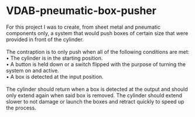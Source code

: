 # VDAB-pneumatic-box-pusher
For this project I was to create, from sheet metal and pneumatic components only, a system that would
push boxes of certain size that were provided in front of the cylinder. <br>
<br>
The contraption is to only push when all of the following conditions are met: <br>
• The cylinder is in the starting position.<br>
• A button is held down or a switch flipped with the purpose of turning the system on and active.<br>
• A box is detected at the input position.<br>
<br>
The cylinder should return when a box is detected at the output and should only extend again when said
box is removed. The cylinder should extend slower to not damage or launch the boxes and retract quickly
to speed up the process.
